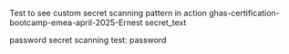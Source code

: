 Test to see custom secret scanning pattern in action ghas-certification-bootcamp-emea-april-2025-Ernest
secret_text



password
secret scanning test: password
